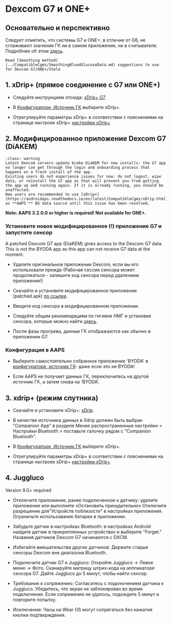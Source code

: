 # Dexcom G7 и ONE+


## Основательно и перспективно

Следует отметить, что системы G7 и ONE+, в отличие от G6, не сглаживают значения ГК ни в самом приложении, ни в считывателе. Подробнее об этом [здесь](https://www.dexcom.com/en-us/faqs/why-does-past-cgm-data-look-different-from-past-data-on-receiver-and-follow-app).

```{admonition} Smoothing method 
Read [Smoothing method](../CompatibleCgms/SmoothingBloodGlucoseData.md) suggestions to use for Dexcom G7/ONE+/Stelo
```

## 1. xDrip+ (прямое соединение с G7 или ONE+)

- Следуйте инструкциям отсюда: [xDrip+ G7](https://navid200.github.io/xDrip/docs/Dexcom/G7.html)
- В [Конфигураторе, Источник ГК](#Config-Builder-bg-source) выберите xDrip+.

- Отрегулируйте параметры xDrip+ в соответствии с пояснениями на странице настроек xDrip+  [настройки xDrip+](../CompatibleCgms/xDrip.md)

## 2.  Модифицированное приложение Dexcom G7 (DiAKEM)

```{admonition} No new users
:class: warning
Latest Dexcom servers update broke DiaKEM for new installs: the G7 app no longer can get through the login and onboarding process that happens on a fresh install of the app. 
Existing users do not experience issues for now: do not logout, wipe data, or reinstall the G7 app as that will prevent you from getting the app up and running again. If it is already running, you should be unaffected.
New users are recommended to use [xDrip+](https://androidaps.readthedocs.io/en/latest/CompatibleCgms/xDrip.html) as **AAPS'** BG data source until this issue has been resolved.
```

**Note: AAPS 3.2.0.0 or higher is required! Not available for ONE+.**

### Установите новое модифицированное (!) приложение G7 и запустите сенсор


A patched Dexcom G7 app (DiaKEM) gives access to the Dexcom G7 data. This is not the BYODA app as this app can not receive G7 data at the moment.

- Удалите оригинальное приложение Dexcom, если вы его использовали прежде (Рабочая сессия сенсора может продолжаться - запишите код сенсора перед удалением приложения!)

- Скачайте и установите модифицированное приложение (patched.apk) [по ссылке](https://github.com/authorgambel/g7/releases).

- Введите код сенсора в модифицированном приложении.

- Следуйте общим рекомендациям по гигиене НМГ и установке сенсора, которые можно найти [здесь](../CompatibleCgms/GeneralCGMRecommendation.md).

- После фазы прогрева, данные ГК отображаются как обычно в приложении G7.

### Конфигурация в AAPS

- Выберите самостоятельно собранное приложение 'BYODA' в [конфигураторе, источник ГК](#Config-Builder-bg-source)- даже если это не BYODA!

- Если AAPS не получает данных ГК, переключитесь на другой источник ГК, а затем снова на 'BYODA'.

## 3. xdrip+ (режим спутника)

-   Скачайте и установите xDrip+: [xDrip](https://github.com/NightscoutFoundation/xDrip)
- В качестве источника данных в Xdrip должен быть выбран "Companion App" в разделе Менее распространенные настройки > Настройки Bluetooth > поставьте галочку рядом с "Companion Bluetooth".
-   В [Конфигураторе, Источник ГК](#Config-Builder-bg-source) выберите xDrip+.

-   Отрегулируйте параметры xDrip+ в соответствии с пояснениями на странице настроек xDrip+  [настройки xDrip+](../CompatibleCgms/xDrip.md)

## 4. Juggluco

Version 9.0+ required

- Отключите приложение, ранее подключенное к датчику: удалите приложение или выполните «Остановить принудительно» Отключите разрешение для"Устройств поблизости" в настройках приложения. Ограничьте использование батареи в приложении.

- Забудьте датчик в настройках Bluetooth: в настройках Android найдите датчик в прикрепленных устройствах и выберите "Forget." Названия датчиков Dexcom G7 начинаются с DXCM.

- Избегайте вмешательства других датчиков: Держите старые сенсоры Dexcom вне диапазона Bluetooth.

- Подключите датчик G7 к Juggluco: Откройте Juggluco → Левое меню → Фото. Сканируйте матрицу штрих-кода на аппликаторе сенсора G7. Дайте Juggluco до 5 минут, чтобы найти сенсор.

- Требования к сопряжению: Согласитесь с подключением датчика к Juggluco. Убедитесь, что экран не заблокирован во время подключения. Если сопряжение не удалось, подождите 5 минут и повторите попытку.

- Исключение: Часы на Wear OS могут сопрягаться без нажатия кнопки подтверждения.
